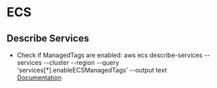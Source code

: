 # ECS

## Describe Services
- Check if ManagedTags are enabled:
aws ecs describe-services --services <servicename> --cluster <clustername> --region <region> --query 'services[*].enableECSManagedTags' --output text<br>
[Documentation](https://docs.aws.amazon.com/cli/latest/reference/ecs/describe-services.html)<br>